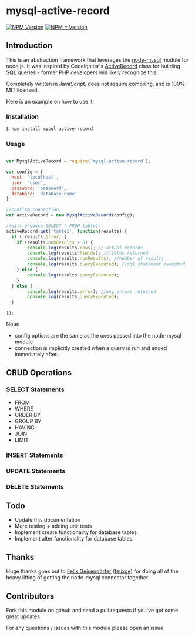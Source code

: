 # mysql-active-record

[![NPM Version][npm-image]][npm-url]
[![NPM = Version][node-version-image]][node-version-url]



## Introduction


This is an abstraction framework that leverages the [node-mysql] module for node.js. It was inspired by CodeIgniter's [ActiveRecord] class for building SQL queries - former PHP developers will likely recognize this.

Completely written in JavaScript, does not require compiling, and is 100% MIT licensed.

Here is an example on how to use it:

[node-mysql]:https://github.com/felixge/node-mysql/

[ActiveRecord]:https://ellislab.com/codeigniter/user-guide/database/active_record.html#select

### Installation

```sh
$ npm install mysql-active-record
```

### Usage

```js

var MysqlActiveRecord = require('mysql-active-record');

var config = {
  host: 'localhost',
  user: 'user',
  password: 'password',
  database: 'database_name'
}

//confirm connection
var activeRecord = new MysqlActiveRecord(config);

//will produce SELECT * FROM table1;
activeRecord.get('table1', function(results) {
  if (!results.error) {
    if (results.numResults > 0) {
        console.log(results.rows); // actual records
        console.log(results.fields); //fields returned
        console.log(results.numResults); //number of results
        console.log(results.queryExecuted); //sql statement executed
    } else {
        console.log(results.queryExecuted);
    }
  } else {
        console.log(results.error); //any errors returned
        console.log(results.queryExecuted);
  }

});

```
Note:

* config options are the same as the ones passed into the node-mysql module
* connection is implicitly created when a query is run and ended immediately after.

## CRUD Operations


### SELECT Statements

  * FROM
  * WHERE
  * ORDER BY
  * GROUP BY
  * HAVING
  * JOIN
  * LIMIT


### INSERT Statements

### UPDATE Statements

### DELETE Statements

## Todo

* Update this documentation
* More testing + adding unit tests
* Implement create functionality for database tables
* Implement alter functionality for database tables


## Thanks

Huge thanks goes out to [Felix Geisendörfer] ([felixge]) for doing all of the heavy lifting of getting the node-mysql connector together.

[Felix Geisendörfer]: http://felixge.de/
[felixge]: https://github.com/felixge/node-mysql/graphs/contributors

## Contributors

Fork this module on github and send a pull requests if you've got some great updates.

For any questions / issues with this module please open an issue.



[npm-image]: http://img.shields.io/badge/npm-v1.0.0-green.svg
[npm-url]: https://npmjs.org/package/mysql
[node-version-image]: https://img.shields.io/badge/node.js-%3E%3D_0.6-brightgreen.svg?style=flat
[node-version-url]: http://nodejs.org/download/
[travis-image]: https://img.shields.io/travis/felixge/node-mysql.svg?style=flat

[downloads-image]: https://img.shields.io/npm/dm/mysql.svg?style=flat
[downloads-url]: https://npmjs.org/package/mysql
